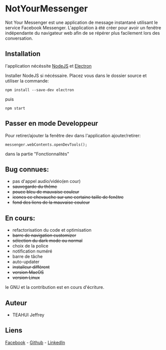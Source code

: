 # NotYourMessenger

Not Your Messenger est une application de message instantané utilisant
le service Facebook Messenger. L'application à été créer pour avoir un fenêtre indépendante du navigateur web
 afin de se répérer plus facilement lors des conversation.


## Installation

l'application nécéssite [NodeJS](https://nodejs.org/en/download/) et [Electron](https://electronjs.org/)

Installer NodeJS si nécéssaire.
Placez vous dans le dossier source et utiliser la commande:

```
npm install --save-dev electron
```

puis 

```
npm start
```

## Passer en mode Developpeur
Pour retirer/ajouter la fenêtre dev dans l'application ajouter/retirer:

```
messenger.webContents.openDevTools();
```

dans la partie "Fonctionnalités"

## Bug connues:

- pas d'appel audio/vidéo(en cour)
- ~~sauvegarde du thême~~
- ~~pouce bleu de mauvaise couleur~~
- ~~icones ce chevauche sur une certaine taille de fenêtre~~
- ~~fond des liens de la mauvaise couleur~~

## En cours:

- refactorisation du code et optimisation
- ~~barre de navigation customizer~~
- ~~sélection du dark mode ou normal~~
- choix de la police
- notification numéré
- barre de tâche
- auto-updater
- ~~installeur différent~~
- ~~version MacOS~~ 
- ~~version Linux~~

le GNU et la contribution est en cours d'écriture. 

## Auteur

- TEAHUI Jeffrey

## Liens

[Facebook](https://www.facebook.com/tamatini.teahui) -  [Github](https://github.com/tamatini) - [LinkedIn](https://www.linkedin.com/in/teahuijey/)
